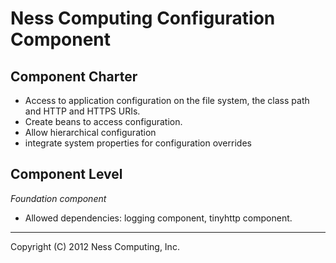 Ness Computing Configuration Component
======================================

Component Charter
-----------------

* Access to application configuration on the file system, the class path and HTTP and HTTPS URIs.
* Create beans to access configuration.
* Allow hierarchical configuration
* integrate system properties for configuration overrides

Component Level
---------------

*Foundation component*

* Allowed dependencies: logging component, tinyhttp component.

----
Copyright (C) 2012 Ness Computing, Inc.
